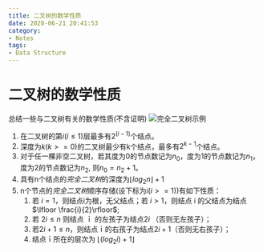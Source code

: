 ```yaml
---
title: 二叉树的数学性质
date: 2020-06-21 20:41:53
category: 
- Notes
tags:
- Data Structure
---
```



# 二叉树的数学性质
总结一些与二叉树有关的数学性质(不含证明)
![完全二叉树示例](https://s1.ax1x.com/2020/06/22/NY9tX9.gif)

1.  在二叉树的第$i(i\le1)$层最多有$2^{(i-1)}$个结点。
2.  深度为$k(k>=0)$的二叉树最少有k个结点，最多有$2^{k-1}$个结点。 
3.  对于任一棵非空二叉树，若其度为0的节点数记为$n_0$，度为1的节点数记为$n_1$， 度为2的节点数记为$n_2$, 则$n_0 = n_2+1$。
4.  具有n个结点的*完全二叉树*的深度为$\lfloor log_2 n\rfloor +1$
5.   n个节点的*完全二叉树*顺序存储(设下标为$i (i >= 1)$)有如下性质： 
     1. 若 $i = 1$，则结点i为根，无父结点；若 $i > 1$，则结点 i 的父结点为结点$\lfloor \frac{i}{2}\rfloor$; 
     2. 若 $2i \le n$ 则结点 ｉ 的左孩子为结点$2  i$ （否则无左孩子）； 
     3. 若$2 i +1 \le n$，则结点ｉ的右孩子为结点$2  i + 1$（否则无右孩子）； 
     4. 结点ｉ所在的层次为 $\lfloor (log_2i)+1\rfloor$ 